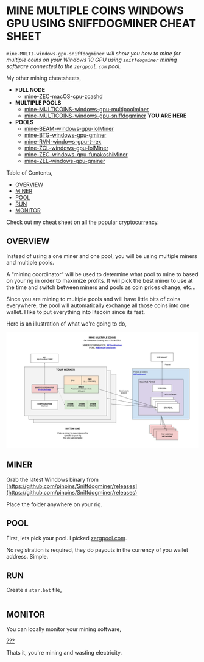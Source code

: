 # MINE MULTIPLE COINS WINDOWS GPU USING SNIFFDOGMINER CHEAT SHEET

`mine-MULTI-windows-gpu-sniffdogminer` _will show you
how to mine for multiple coins
on your Windows 10 GPU
using `sniffdogminer` mining software
connected to the `zergpool.com` pool._

My other mining cheatsheets,

* **FULL NODE**
  * [mine-ZEC-macOS-cpu-zcashd](https://github.com/JeffDeCola/my-cheat-sheets/tree/master/other/mining-cryptocurrency/full-node/mine-ZEC-macOS-cpu-zcashd-cheat-sheet)
* **MULTIPLE POOLS**
  * [mine-MULTICOINS-windows-gpu-multipoolminer](https://github.com/JeffDeCola/my-cheat-sheets/tree/master/other/mining-cryptocurrency/multiple-pools/mine-MULTICOINS-windows-gpu-multipoolminer-cheat-sheet)
  * [mine-MULTICOINS-windows-gpu-sniffdogminer](https://github.com/JeffDeCola/my-cheat-sheets/tree/master/other/mining-cryptocurrency/multiple-pools/mine-MULTICOINS-windows-gpu-sniffdogminer-cheat-sheet)
    **YOU ARE HERE**
* **POOLS**
  * [mine-BEAM-windows-gpu-lolMiner](https://github.com/JeffDeCola/my-cheat-sheets/tree/master/other/mining-cryptocurrency/pools/mine-BEAM-windows-gpu-lolMiner-cheat-sheet)
  * [mine-BTG-windows-gpu-gminer](https://github.com/JeffDeCola/my-cheat-sheets/tree/master/other/mining-cryptocurrency/pools/mine-BTG-windows-gpu-gminer-cheat-sheet)
  * [mine-RVN-windows-gpu-t-rex](https://github.com/JeffDeCola/my-cheat-sheets/tree/master/other/mining-cryptocurrency/pools/mine-RVN-windows-gpu-t-rex-cheat-sheet)
  * [mine-ZCL-windows-gpu-lolMiner](https://github.com/JeffDeCola/my-cheat-sheets/tree/master/other/mining-cryptocurrency/pools/mine-ZCL-windows-gpu-lolMiner-cheat-sheet)
  * [mine-ZEC-windows-gpu-funakoshiMiner](https://github.com/JeffDeCola/my-cheat-sheets/tree/master/other/mining-cryptocurrency/pools/mine-ZEC-windows-gpu-funakoshiMiner-cheat-sheet)
  * [mine-ZEL-windows-gpu-gminer](https://github.com/JeffDeCola/my-cheat-sheets/tree/master/other/mining-cryptocurrency/pools/mine-ZEL-windows-gpu-gminer-cheat-sheet)

Table of Contents,

* [OVERVIEW](https://github.com/JeffDeCola/my-cheat-sheets/tree/master/other/mining-cryptocurrency/multiple-pools/mine-MULTI-windows-gpu-sniffdogminer-cheat-sheet#overview)
* [MINER](https://github.com/JeffDeCola/my-cheat-sheets/tree/master/other/mining-cryptocurrency/multiple-pools/mine-MULTI-windows-gpu-sniffdogminer-cheat-sheet#miner)
* [POOL](https://github.com/JeffDeCola/my-cheat-sheets/tree/master/other/mining-cryptocurrency/multiple-pools/mine-MULTI-windows-gpu-sniffdogminer-cheat-sheet#pool)
* [RUN](https://github.com/JeffDeCola/my-cheat-sheets/tree/master/other/mining-cryptocurrency/multiple-pools/mine-MULTI-windows-gpu-sniffdogminer-cheat-sheet#run)
* [MONITOR](https://github.com/JeffDeCola/my-cheat-sheets/tree/master/other/mining-cryptocurrency/multiple-pools/mine-MULTI-windows-gpu-sniffdogminer-cheat-sheet#monitor)

Check out my cheat sheet on all the popular
[cryptocurrency](https://github.com/JeffDeCola/my-cheat-sheets/tree/master/other/mining-cryptocurrency/cryptocurrency/cryptocurrency-cheat-sheet).

## OVERVIEW

Instead of using a one miner and one pool, you will be
using multiple miners and multiple pools.

A "mining coordinator" will be used to determine what pool to mine to
based on your rig in order to maximize profits.
It will pick the best miner to use at the time and switch
between miners and pools as coin prices change, etc...

Since you are mining to multiple pools and will have
little bits of coins everywhere, the pool will automatically
exchange all those coins into one wallet.
I like to put everything into litecoin since its fast.

Here is an illustration of what we're going to do,

![IMAGE - mine-MULTICOINS-windows-gpu-XYZmulti-miner - IMAGE](../../../../docs/pics/mine-MULTICOINS-windows-gpu-XYZmulti-miner.jpg)

## MINER

Grab the latest Windows binary from
[https://github.com/pinpins/Sniffdogminer/releases](https://github.com/pinpins/Sniffdogminer/releases)

Place the folder anywhere on your rig.

## POOL

First, lets pick your pool. I picked
[zergpool.com](https://zergpool.com).

No registration is required, they do payouts in the currency
of you wallet address.  Simple.

## RUN

Create a `star.bat` file,

```bash

```

## MONITOR

You can locally monitor your mining software,

 [???](???)

Thats it, you're mining and wasting electricity.
